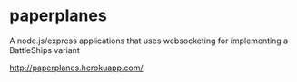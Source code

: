 paperplanes
===========

A node.js/express applications that uses websocketing for implementing a BattleShips variant

http://paperplanes.herokuapp.com/
